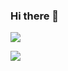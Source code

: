 ### Hi there 👋

![](https://github-readme-stats.vercel.app/api?username=MiyRon-Code&show_icons=true&theme=cobalt)

![](https://github-readme-stats.vercel.app/api/top-langs/?username=MiyRon-Code&theme=cobalt)

<!--
**MiyRon-Code/MiyRon-Code** is a ✨ _special_ ✨ repository because its `README.md` (this file) appears on your GitHub profile.

Here are some ideas to get you started:

- 🔭 I’m currently working on ...
- 🌱 I’m currently learning ...
- 👯 I’m looking to collaborate on ...
- 🤔 I’m looking for help with ...
- 💬 Ask me about ...
- 📫 How to reach me: ...
- 😄 Pronouns: ...
- ⚡ Fun fact: ...
-->

